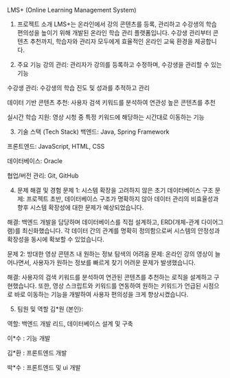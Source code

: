 LMS+ (Online Learning Management System)
1. 프로젝트 소개
LMS+는 온라인에서 강의 콘텐츠를 등록, 관리하고 수강생의 학습 편의성을 높이기 위해 개발된 온라인 학습 관리 플랫폼입니다. 수강생 관리부터 콘텐츠 추천까지, 학습자와 관리자 모두에게 효율적인 온라인 교육 환경을 제공합니다.

2. 주요 기능
강의 관리: 관리자가 강의를 등록하고 수정하며, 수강생을 관리할 수 있는 기능

수강생 관리: 수강생의 학습 진도 및 성과를 추적하고 관리

데이터 기반 콘텐츠 추천: 사용자 검색 키워드를 분석하여 연관성 높은 콘텐츠를 추천

실시간 학습 지원: 영상 시청 중 특정 키워드에 해당하는 시간대로 이동하는 기능

3. 기술 스택 (Tech Stack)
백엔드: Java, Spring Framework

프론트엔드: JavaScript, HTML, CSS

데이터베이스: Oracle

협업/버전 관리: Git, GitHub

4. 문제 해결 및 경험
문제 1: 시스템 확장을 고려하지 않은 초기 데이터베이스 구조
문제: 프로젝트 초반, 데이터베이스 구조가 명확하지 않아 데이터 관리의 비효율성과 향후 시스템 확장성에 대한 문제가 예상되었습니다.

해결: 백엔드 개발을 담당하며 데이터베이스를 직접 설계하고, ERD(개체-관계 다이어그램)를 최신화했습니다. 각 데이터 간의 관계를 명확히 정의함으로써 시스템의 안정성과 확장성을 동시에 확보할 수 있었습니다.

문제 2: 방대한 영상 콘텐츠 내 원하는 정보 탐색의 어려움
문제: 온라인 강의 영상이 늘어나면서, 사용자가 원하는 정보를 빠르게 찾기 어려운 문제가 발생했습니다.

해결: 사용자의 검색 키워드를 분석하여 연관된 콘텐츠를 추천하는 로직을 설계하고 구현했습니다. 또한, 영상 스크립트와 키워드를 연동하여 원하는 키워드가 언급된 시점으로 바로 이동하는 기능을 개발하여 사용자 편의성을 크게 향상시켰습니다.

5. 팀원 및 역할
김*원 (본인):

역할: 백엔드 개발 리드, 데이터베이스 설계 및 구축

이*수 : 기능 개발 

김*환 : 프론트엔드 개발

박*수 : 프론트엔드 및 ui 개발
